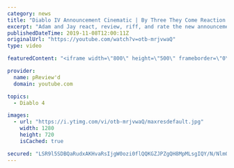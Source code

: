 ```yaml
---
category: news
title: "Diablo IV Announcement Cinematic | By Three They Come Reaction / Review / Rating"
excerpt: "Adam and Jay react, review, riff, and rate the new announcement cinematic everyone wanted to see last year at Blizzcon, Diablo IV 'By Three They Come'."
publishedDateTime: 2019-11-08T12:00:11Z
originalUrl: "https://youtube.com/watch?v=otb-mrjvwaQ"
type: video

featuredContent: "<iframe width=\"800\" height=\"500\" frameborder=\"0\" src=\"https://www.youtube.com/embed/otb-mrjvwaQ\" allow=\"accelerometer; autoplay; encrypted-media; gyroscope; picture-in-picture\" allowfullscreen></iframe>"

provider:
  name: pReview'd
  domain: youtube.com

topics:
  - Diablo 4

images:
  - url: "https://i.ytimg.com/vi/otb-mrjvwaQ/maxresdefault.jpg"
    width: 1280
    height: 720
    isCached: true

secured: "LSR9l5SDBQaRudxAKHvaRsIjgW0ozi0flQQKGZJPZgQH8MpMLsgIQY/N/NlmOBUnovUWndZlsupYU0NCuH414T0cPOmb56WaeG0IiA34mUuJSszVQMzT1//M13aT/OZ6Xecnhg35Y6RTxshijIdPClrD+OcQkUYbQI6ZVqW7VIC98D8dmYedNlv/exXq/y69nbGiY/UbWCqXdQX67iTPLEKf6z8bXRw38r0MXNjPbgW6WJn+CA2DmqAa339MiLc2Cvvyqg5HIqJcZD3ihLQ9g+bDWNqAojPSV1LVxbgI0k+S+UJY802kbr4Rhh/Csmvx5vOcSTOQGL3vD/pSKtzOjn8TcGlomtL/HbRbHGroptRjSXJHh2u+oEARajVlP/X2ZTWWJ+Xze6f4xSqvYBORCd4GH7tsUwaiwB0PG4Bx3Ghj6wlAY5GFq/J2Ejm6kk8H;AGqMkixBwGfs7a+5eW4cIQ=="
---
```


